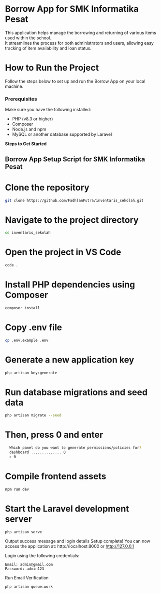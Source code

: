 #  Borrow App for SMK Informatika Pesat

This application helps manage the borrowing and returning of various items used within the school.  
It streamlines the process for both administrators and users, allowing easy tracking of item availability and loan status.

#  How to Run the Project

Follow the steps below to set up and run the Borrow App on your local machine.

###  Prerequisites
Make sure you have the following installed:

- PHP (v8.3 or higher)
- Composer
- Node.js and npm
- MySQL or another database supported by Laravel

**Steps to Get Started**

##  Borrow App Setup Script for SMK Informatika Pesat

#  Clone the repository
```bash
git clone https://github.com/FadhlanPutra/inventaris_sekolah.git
```

#  Navigate to the project directory
```bash
cd inventaris_sekolah
```

#  Open the project in VS Code
```bash
code .
```

#  Install PHP dependencies using Composer
```bash
composer install
```

#  Copy .env file
```bash
cp .env.example .env
```

#  Generate a new application key
```bash
php artisan key:generate
```

#  Run database migrations and seed data
```bash
php artisan migrate --seed
```

#  Then, press 0 and enter
```bash
  Which panel do you want to generate permissions/policies for?
  dashboard .............. 0
  > 0
```

#  Compile frontend assets
```bash
npm run dev
```

#  Start the Laravel development server
```bash
php artisan serve
```

Output success message and login details
Setup complete! You can now access the application at:
http://localhost:8000
or
http://127.0.0.1

Login using the following credentials:

```pgsql
Email: admin@gmail.com
Password: admin123
```

Run Email Verification
```bash
php artisan queue:work
```
















